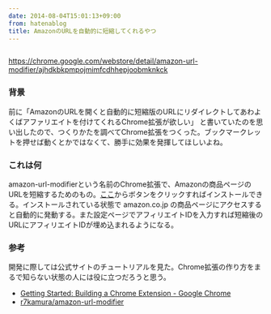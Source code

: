 ```yaml
---
date: 2014-08-04T15:01:13+09:00
from: hatenablog
title: AmazonのURLを自動的に短縮してくれるやつ
---
```


<p><img src="https://raw.githubusercontent.com/r7kamura/amazon-url-modifier/master/images/screencapture.gif" alt=""></p>

<p><a href="https://chrome.google.com/webstore/detail/amazon-url-modifier/ajhdkbkpmpojmimfcdhhepjoobmknkck">https://chrome.google.com/webstore/detail/amazon-url-modifier/ajhdkbkpmpojmimfcdhhepjoobmknkck</a></p>

<h3>背景</h3>

<p>前に「AmazonのURLを開くと自動的に短縮版のURLにリダイレクトしてあわよくばアファリエイトを付けてくれるChrome拡張が欲しい」
と書いていたのを思い出したので、つくりかたを調べてChrome拡張をつくった。ブックマークレットを押せば動くとかではなくて、勝手に効果を発揮してほしいよね。</p>

<h3>これは何</h3>

<p>amazon-url-modifierという名前のChrome拡張で、Amazonの商品ページのURLを短縮するためのもの。<a href="https://chrome.google.com/webstore/detail/amazon-url-modifier/ajhdkbkpmpojmimfcdhhepjoobmknkck">ここ</a>からボタンをクリックすればインストールできる。インストールされている状態で amazon.co.jp の商品ページにアクセスすると自動的に発動する。また設定ページでアフィリエイトIDを入力すれば短縮後のURLにアフィリエイトIDが埋め込まれるようになる。</p>

<h3>参考</h3>

<p>開発に際しては公式サイトのチュートリアルを見た。Chrome拡張の作り方をまるで知らない状態の人には役に立つだろうと思う。</p>

<ul>
<li><a href="https://developer.chrome.com/extensions/getstarted">Getting Started: Building a Chrome Extension - Google Chrome</a></li>
<li><a href="https://github.com/r7kamura/amazon-url-modifier">r7kamura/amazon-url-modifier</a></li>
</ul>


